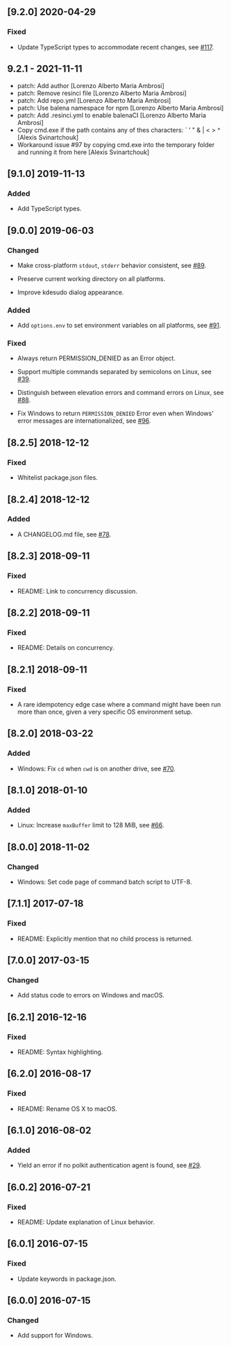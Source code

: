 ## [9.2.0] 2020-04-29

### Fixed

- Update TypeScript types to accommodate recent changes, see
[#117](https://github.com/jorangreef/sudo-prompt/issues/117).

## 9.2.1 - 2021-11-11

* patch: Add author [Lorenzo Alberto Maria Ambrosi]
* patch: Remove resinci file [Lorenzo Alberto Maria Ambrosi]
* patch: Add repo.yml [Lorenzo Alberto Maria Ambrosi]
* patch: Use balena namespace for npm [Lorenzo Alberto Maria Ambrosi]
* patch: Add .resinci.yml to enable balenaCI [Lorenzo Alberto Maria Ambrosi]
* Copy cmd.exe if the path contains any of thes characters: ` ' " & | < > ^ [Alexis Svinartchouk]
* Workaround issue #97 by copying cmd.exe into the temporary folder and running it from here [Alexis Svinartchouk]

## [9.1.0] 2019-11-13

### Added

- Add TypeScript types.

## [9.0.0] 2019-06-03

### Changed

- Make cross-platform `stdout`, `stderr` behavior consistent, see
[#89](https://github.com/jorangreef/sudo-prompt/issues/89).

- Preserve current working directory on all platforms.

- Improve kdesudo dialog appearance.

### Added

- Add `options.env` to set environment variables on all platforms, see
[#91](https://github.com/jorangreef/sudo-prompt/issues/91).

### Fixed

- Always return PERMISSION_DENIED as an Error object.

- Support multiple commands separated by semicolons on Linux, see
[#39](https://github.com/jorangreef/sudo-prompt/issues/39).

- Distinguish between elevation errors and command errors on Linux, see
[#88](https://github.com/jorangreef/sudo-prompt/issues/88).

- Fix Windows to return `PERMISSION_DENIED` Error even when Windows' error
messages are internationalized, see 
[#96](https://github.com/jorangreef/sudo-prompt/issues/96).

## [8.2.5] 2018-12-12

### Fixed

- Whitelist package.json files.

## [8.2.4] 2018-12-12

### Added

- A CHANGELOG.md file, see
[#78](https://github.com/jorangreef/sudo-prompt/issues/78).

## [8.2.3] 2018-09-11

### Fixed

- README: Link to concurrency discussion.

## [8.2.2] 2018-09-11

### Fixed

- README: Details on concurrency.

## [8.2.1] 2018-09-11

### Fixed

- A rare idempotency edge case where a command might have been run more than
once, given a very specific OS environment setup.

## [8.2.0] 2018-03-22

### Added

- Windows: Fix `cd` when `cwd` is on another drive, see
[#70](https://github.com/jorangreef/sudo-prompt/issues/70).

## [8.1.0] 2018-01-10

### Added

- Linux: Increase `maxBuffer` limit to 128 MiB, see
[#66](https://github.com/jorangreef/sudo-prompt/issues/66).

## [8.0.0] 2018-11-02

### Changed

- Windows: Set code page of command batch script to UTF-8.

## [7.1.1] 2017-07-18

### Fixed

- README: Explicitly mention that no child process is returned.

## [7.0.0] 2017-03-15

### Changed

- Add status code to errors on Windows and macOS.

## [6.2.1] 2016-12-16

### Fixed

- README: Syntax highlighting.

## [6.2.0] 2016-08-17

### Fixed

- README: Rename OS X to macOS.

## [6.1.0] 2016-08-02

### Added

- Yield an error if no polkit authentication agent is found, see
[#29](https://github.com/jorangreef/sudo-prompt/issues/29).

## [6.0.2] 2016-07-21

### Fixed

- README: Update explanation of Linux behavior.

## [6.0.1] 2016-07-15

### Fixed

- Update keywords in package.json.

## [6.0.0] 2016-07-15

### Changed

- Add support for Windows.
